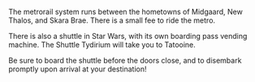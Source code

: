 The metrorail system runs between the hometowns of Midgaard, New Thalos, and Skara Brae. There is a small fee to ride the metro.

There is also a shuttle in Star Wars, with its own boarding pass vending machine. The Shuttle Tydirium will take you to Tatooine.

Be sure to board the shuttle before the doors close, and to disembark promptly upon arrival at your destination! 
